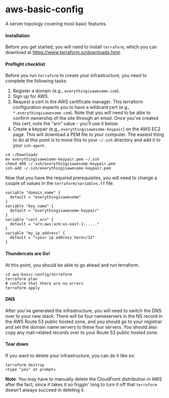 # aws-basic-config
A server topology covering most basic features.

#### Installation

Before you get started, you will need to install `terraform`, which you can download at https://www.terraform.io/downloads.html.

#### Preflight checklist

Before you run `terraform` to create your infrastructure, you need to complete the following tasks:

1. Register a domain (e.g., `everythingisawesome.com`).
1. Sign up for AWS.
1. Request a cert in the AWS certificate manager. This terraform configuration expects you to have a wildcard cert (e.g., `*.everythingisawesome.com`). Note that you will need to be able to confirm ownership of the site through an email. Once you've created this cert, note the "arn" value - you'll use it below.
1. Create a keypair (e.g., `everythingisawesome-keypair`) on the AWS EC2 page. This will download a PEM file to your computer. The easiest thing to do at this point is to move this to your `~/.ssh` directory and add it to your `ssh-agent`.
  ```
cd ~/Downloads
mv everythingisawesome-keypair.pem ~/.ssh
chmod 400 ~/.ssh/everythingisawesome-keypair.pem
ssh-add ~/.ssh/everythingisawesome-keypair.pem
```

Now that you have the required prerequisites, you will need to change a couple of values in the `terraform/variables.tf` file.

```
variable "domain_name" {
  default = "everythingisawesome"
}
variable "key_name" {
  default = "everythingisawesome-keypair"
}
variable "cert_arn" {
  default = "arn:aws:acm:us-east-1:....."
}
variable "my_ip_address" {
  default = "<your ip address here>/32"
}
```

#### Thundercats are Go!

At this point, you should be able to go ahead and run terraform.

```
cd aws-basic-config/terraform
terraform plan
# confirm that there are no errors
terraform apply
```

#### DNS

After you've generated the infrastructure, you will need to switch the DNS over to your new stack. There will be four nameservers in the NS record in the AWS Route 53 public hosted zone, and you should go to your registrar and set the domain name servers to these four servers. You should also copy any mail-related records over to your Route 53 public hosted zone.

#### Tear down

If you want to delete your infrastructure, you can do it like so:

```
terraform destroy
<type "yes" at prompt>
```

**Note**: You may have to manually delete the CloudFront distribution in AWS after the fact, since it takes it so friggin' long to turn it off that `terraform` doesn't always succeed in deleting it.
